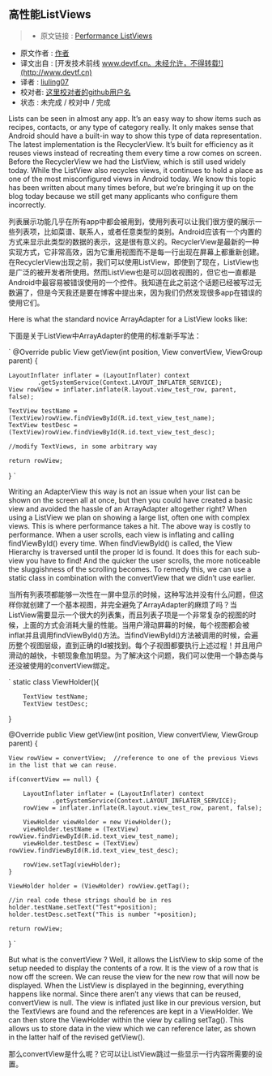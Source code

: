 高性能ListViews
---

> * 原文链接 : [Performance ListViews](http://willowtreeapps.com/blog/performance-listviews/?utm_source=Android+Weekly&utm_campaign=038d344835-Android_Weekly_178&utm_medium=email&utm_term=0_4eb677ad19-038d344835-337955857)
* 原文作者 : [作者](作者的博客或者其他社交页面)
* 译文出自 : [开发技术前线 www.devtf.cn。未经允许，不得转载!](http://www.devtf.cn)
* 译者 : [liuling07](https://github.com/liuling07) 
* 校对者: [这里校对者的github用户名](github链接)  
* 状态 :  未完成 / 校对中 / 完成 

Lists can be seen in almost any app. It’s an easy way to show items such as recipes, contacts, or any type of category really. It only makes sense that Android should have a built-in way to show this type of data representation. The latest implementation is the RecyclerView. It’s built for efficiency as it reuses views instead of recreating them every time a row comes on screen. Before the  RecyclerView we had the ListView, which is still used widely today. While the ListView also recycles views, it continues to hold a place as one of the most misconfigured views in Android today. We know this topic has been written about many times before, but we’re bringing it up on the blog today because we still get many applicants who configure them incorrectly.

列表展示功能几乎在所有app中都会被用到，使用列表可以让我们很方便的展示一些列表项，比如菜谱、联系人，或者任意类型的类别。Android应该有一个内置的方式来显示此类型的数据的表示，这是很有意义的。RecyclerView是最新的一种实现方式，它非常高效，因为它重用视图而不是每一行出现在屏幕上都重新创建。在RecyclerView出现之前，我们可以使用ListView，即使到了现在，ListView也是广泛的被开发者所使用。然而ListView也是可以回收视图的，但它也一直都是Android中最容易被错误使用的一个控件。我知道在此之前这个话题已经被写过无数遍了，但是今天我还是要在博客中提出来，因为我们仍然发现很多app在错误的使用它们。

Here is what the standard novice ArrayAdapter for a ListView looks like:

下面是关于ListView中ArrayAdapter的使用的标准新手写法：

`
@Override
public View getView(int position, View convertView, ViewGroup parent) {

    LayoutInflater inflater = (LayoutInflater) context
            .getSystemService(Context.LAYOUT_INFLATER_SERVICE);
    View rowView = inflater.inflate(R.layout.view_test_row, parent, false);

    TextView testName = (TextView)rowView.findViewById(R.id.text_view_test_name);
    TextView testDesc = (TextView)rowView.findViewById(R.id.text_view_test_desc);

    //modify TextViews, in some arbitrary way

    return rowView;
}
`

Writing an AdapterView this way is not an issue when your list can be shown on the screen all at once, but then you could have created a basic view and avoided the hassle of an ArrayAdapter altogether right? When using a ListView we plan on showing a large list, often one with complex views. This is where performance takes a hit. The above way is costly to performance. When a user scrolls, each view is inflating and calling findViewById() every time. When findViewById() is called, the View Hierarchy is traversed until the proper Id is found. It does this for each sub-view you have to find! And the quicker the user scrolls, the more noticeable the sluggishness of the scrolling becomes. To remedy this, we can use a static class in combination with the convertView that we didn’t use earlier.

当所有列表项都能够一次性在一屏中显示的时候，这种写法并没有什么问题，但这样你就创建了一个基本视图，并完全避免了ArrayAdapter的麻烦了吗？当ListView需要显示一个很大的列表集，而且列表子项是一个非常复杂的视图的时候，上面的方式会消耗大量的性能。当用户滑动屏幕的时候，每个视图都会被inflat并且调用findViewById()方法。当findViewById()方法被调用的时候，会遍历整个视图层级，直到正确的Id被找到。每个子视图都要执行上述过程！并且用户滑动的越快，卡顿现象愈加明显。为了解决这个问题，我们可以使用一个静态类与还没被使用的convertView绑定。

`
static class ViewHolder(){

        TextView testName;
        TextView testDesc;
        
}

@Override
 public View getView(int position, View convertView, ViewGroup parent) {

    View rowView = convertView;  //reference to one of the previous Views in the list that we can reuse.

    if(convertView == null) {

        LayoutInflater inflater = (LayoutInflater) context
                .getSystemService(Context.LAYOUT_INFLATER_SERVICE);
        rowView = inflater.inflate(R.layout.view_test_row, parent, false);

        ViewHolder viewHolder = new ViewHolder();
        viewHolder.testName = (TextView) rowView.findViewById(R.id.text_view_test_name);
        viewHolder.testDesc = (TextView) rowView.findViewById(R.id.text_view_test_desc);

        rowView.setTag(viewHolder);
    }

    ViewHolder holder = (ViewHolder) rowView.getTag();
    
    //in real code these strings should be in res
    holder.testName.setText("Test"+position); 
    holder.testDesc.setText("This is number "+position);

    return rowView;
}
`

But what is the convertView ? Well, it allows the ListView to skip some of the setup needed to display the contents of a row. It is the view of a row that is now off the screen. We can reuse the view for the new row that will now be displayed. When the ListView is displayed in the beginning, everything happens like normal. Since there aren’t any views that can be reused, convertView is null. The view is inflated just like in our previous version, but the TextViews are found and the references are kept in a ViewHolder. We can then store the ViewHolder within the view by calling setTag(). This allows us to store data in the view which we can reference later, as shown in the latter half of the revised getView().

那么convertView是什么呢？它可以让ListView跳过一些显示一行内容所需要的设置。